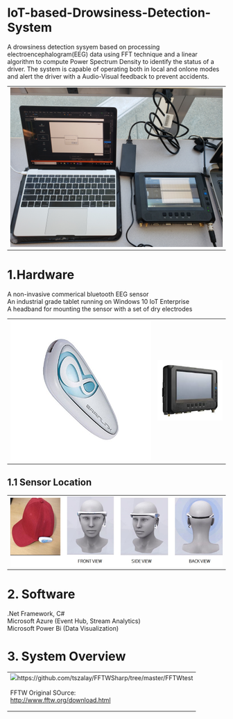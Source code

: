 # IoT-based-Drowsiness-Detection-System
A drowsiness detection sysyem based on processing electroencephalogram(EEG) data using FFT technique and a linear algorithm to compute Power Spectrum Density to identify the status of a driver. The system is capable of operating both in local and onlone modes and alert the driver with a Audio-Visual feedback to prevent accidents. 

<table>
  <tr><td> <img src = 'img/system.JPG'> </td></tr>
</table>

<H1>1.Hardware </H1>
A non-invasive commerical bluetooth EEG sensor <br>
An industrial grade tablet running on Windows 10 IoT Enterprise<br>
A headband for mounting the sensor with a set of dry electrodes<br>

<table>
  <tr><td> <img src ='img/eegsensor.JPG'> </td> <td> <img src='img/mt7000.JPG'> </td></tr>
</table>

<H2> 1.1 Sensor Location </H2>
<table>
  <tr><td> <img src = 'img/sensorlocation.JPG'> </td></tr>
</table>

<H1> 2. Software </H1>
.Net Framework, C# <br>
Microsoft Azure (Event Hub, Stream Analytics) <br>
Microsoft Power Bi (Data Visualization) <br>

<H1> 3. System Overview </H1>
<table>
  <tr><td> <img src = "img/systemdesign.JPG'> </td></tr>
</table>
(1) Sensor (headset + EEG sensor) <br>
(2) Tablet running on Windows 10 IoT Enterprise OS (Local Mode) <br>
(3) Azure + Power Bi (Online Mode) <br>

<H2> 3.1 FFTW Wrapper - libfftw3-3.dll </H2>

FFTW is a C subroutine library for computing the discrete Fourier transform (DFT) in one or more dimensions, of arbitrary input size, and of both real and complex data.<br>

FFTW wrapper written by Tamas Szalay:<br>
https://github.com/tszalay/FFTWSharp/tree/master/FFTWtest<br>
<br>
FFTW Original SOurce:<br>
http://www.fftw.org/download.html<br>
